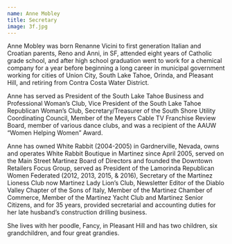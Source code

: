 ```yaml
---
name: Anne Mobley
title: Secretary
image: 3f.jpg
---
```


Anne Mobley was born Renanne Vicini to first generation Italian and Croatian parents, Reno and Anni, in SF, attended eight years of Catholic grade school, and after high school graduation went to work for a chemical company for a year before beginning a long career in municipal government working for cities of Union City, South Lake Tahoe, Orinda, and Pleasant Hill, and retiring from Contra Costa Water District.

Anne has served as President of the South Lake Tahoe Business and Professional Woman’s Club, Vice President of the South Lake Tahoe Republican Woman’s Club, Secretary/Treasurer of the South Shore Utility Coordinating Council, Member of the Meyers Cable TV Franchise Review Board, member of various dance clubs, and was a recipient of the AAUW “Women Helping Women” Award.

Anne has owned White Rabbit (2004-2005) in Gardnerville, Nevada, owns and operates White Rabbit Boutique in Martinez since April 2005, served on the Main Street Martinez Board of Directors and founded the Downtown Retailers Focus Group, served as President of the Lamorinda Republican Women Federated (2012, 2013, 2015, & 2016), Secretary of the Martinez Lioness Club now Martinez Lady Lion’s Club, Newsletter Editor of the Diablo Valley Chapter of the Sons of Italy, Member of the Martinez Chamber of Commerce, Member of the Martinez Yacht Club and Martinez Senior Citizens, and for 35 years, provided  secretarial and accounting duties for her late husband’s construction drilling business.

She lives with her poodle, Fancy, in Pleasant Hill and has two children, six grandchildren, and four great grandies.